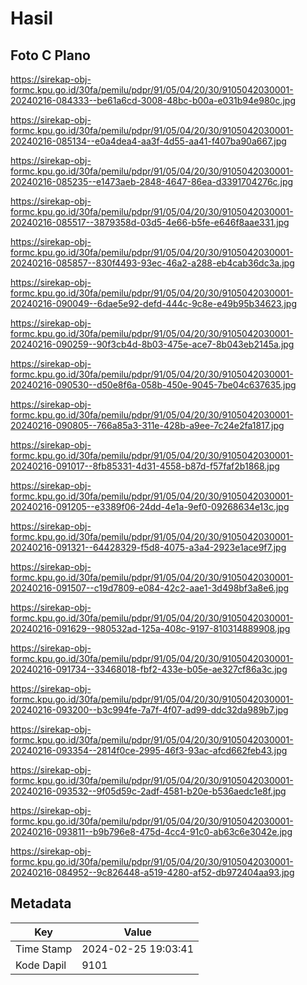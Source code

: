 # Hasil

## Foto C Plano

https://sirekap-obj-formc.kpu.go.id/30fa/pemilu/pdpr/91/05/04/20/30/9105042030001-20240216-084333--be61a6cd-3008-48bc-b00a-e031b94e980c.jpg

https://sirekap-obj-formc.kpu.go.id/30fa/pemilu/pdpr/91/05/04/20/30/9105042030001-20240216-085134--e0a4dea4-aa3f-4d55-aa41-f407ba90a667.jpg

https://sirekap-obj-formc.kpu.go.id/30fa/pemilu/pdpr/91/05/04/20/30/9105042030001-20240216-085235--e1473aeb-2848-4647-86ea-d3391704276c.jpg

https://sirekap-obj-formc.kpu.go.id/30fa/pemilu/pdpr/91/05/04/20/30/9105042030001-20240216-085517--3879358d-03d5-4e66-b5fe-e646f8aae331.jpg

https://sirekap-obj-formc.kpu.go.id/30fa/pemilu/pdpr/91/05/04/20/30/9105042030001-20240216-085857--830f4493-93ec-46a2-a288-eb4cab36dc3a.jpg

https://sirekap-obj-formc.kpu.go.id/30fa/pemilu/pdpr/91/05/04/20/30/9105042030001-20240216-090049--6dae5e92-defd-444c-9c8e-e49b95b34623.jpg

https://sirekap-obj-formc.kpu.go.id/30fa/pemilu/pdpr/91/05/04/20/30/9105042030001-20240216-090259--90f3cb4d-8b03-475e-ace7-8b043eb2145a.jpg

https://sirekap-obj-formc.kpu.go.id/30fa/pemilu/pdpr/91/05/04/20/30/9105042030001-20240216-090530--d50e8f6a-058b-450e-9045-7be04c637635.jpg

https://sirekap-obj-formc.kpu.go.id/30fa/pemilu/pdpr/91/05/04/20/30/9105042030001-20240216-090805--766a85a3-311e-428b-a9ee-7c24e2fa1817.jpg

https://sirekap-obj-formc.kpu.go.id/30fa/pemilu/pdpr/91/05/04/20/30/9105042030001-20240216-091017--8fb85331-4d31-4558-b87d-f57faf2b1868.jpg

https://sirekap-obj-formc.kpu.go.id/30fa/pemilu/pdpr/91/05/04/20/30/9105042030001-20240216-091205--e3389f06-24dd-4e1a-9ef0-09268634e13c.jpg

https://sirekap-obj-formc.kpu.go.id/30fa/pemilu/pdpr/91/05/04/20/30/9105042030001-20240216-091321--64428329-f5d8-4075-a3a4-2923e1ace9f7.jpg

https://sirekap-obj-formc.kpu.go.id/30fa/pemilu/pdpr/91/05/04/20/30/9105042030001-20240216-091507--c19d7809-e084-42c2-aae1-3d498bf3a8e6.jpg

https://sirekap-obj-formc.kpu.go.id/30fa/pemilu/pdpr/91/05/04/20/30/9105042030001-20240216-091629--980532ad-125a-408c-9197-810314889908.jpg

https://sirekap-obj-formc.kpu.go.id/30fa/pemilu/pdpr/91/05/04/20/30/9105042030001-20240216-091734--33468018-fbf2-433e-b05e-ae327cf86a3c.jpg

https://sirekap-obj-formc.kpu.go.id/30fa/pemilu/pdpr/91/05/04/20/30/9105042030001-20240216-093200--b3c994fe-7a7f-4f07-ad99-ddc32da989b7.jpg

https://sirekap-obj-formc.kpu.go.id/30fa/pemilu/pdpr/91/05/04/20/30/9105042030001-20240216-093354--2814f0ce-2995-46f3-93ac-afcd662feb43.jpg

https://sirekap-obj-formc.kpu.go.id/30fa/pemilu/pdpr/91/05/04/20/30/9105042030001-20240216-093532--9f05d59c-2adf-4581-b20e-b536aedc1e8f.jpg

https://sirekap-obj-formc.kpu.go.id/30fa/pemilu/pdpr/91/05/04/20/30/9105042030001-20240216-093811--b9b796e8-475d-4cc4-91c0-ab63c6e3042e.jpg

https://sirekap-obj-formc.kpu.go.id/30fa/pemilu/pdpr/91/05/04/20/30/9105042030001-20240216-084952--9c826448-a519-4280-af52-db972404aa93.jpg


## Metadata

| Key        | Value               |
| ---------- | ------------------- |
| Time Stamp | 2024-02-25 19:03:41 |
| Kode Dapil | 9101                |



